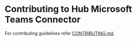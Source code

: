 # Contributing to Hub Microsoft Teams Connector

For contributing guidelines refer [CONTRIBUTING.md](https://github.com/vmware/connectors-workspace-one/blob/master/CONTRIBUTING.md).
